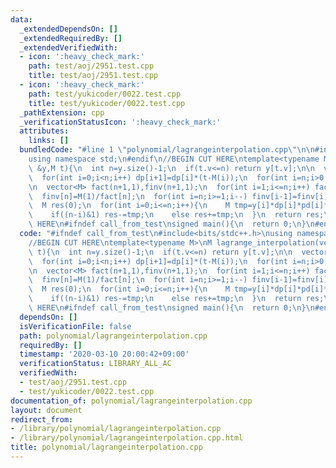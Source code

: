```yaml
---
data:
  _extendedDependsOn: []
  _extendedRequiredBy: []
  _extendedVerifiedWith:
  - icon: ':heavy_check_mark:'
    path: test/aoj/2951.test.cpp
    title: test/aoj/2951.test.cpp
  - icon: ':heavy_check_mark:'
    path: test/yukicoder/0022.test.cpp
    title: test/yukicoder/0022.test.cpp
  _pathExtension: cpp
  _verificationStatusIcon: ':heavy_check_mark:'
  attributes:
    links: []
  bundledCode: "#line 1 \"polynomial/lagrangeinterpolation.cpp\"\n\n#include<bits/stdc++.h>\n\
    using namespace std;\n#endif\n//BEGIN CUT HERE\ntemplate<typename M>\nM lagrange_interpolation(vector<M>\
    \ &y,M t){\n  int n=y.size()-1;\n  if(t.v<=n) return y[t.v];\n\n  vector<M> dp(n+1,1),pd(n+1,1);\n\
    \  for(int i=0;i<n;i++) dp[i+1]=dp[i]*(t-M(i));\n  for(int i=n;i>0;i--) pd[i-1]=pd[i]*(t-M(i));\n\
    \n  vector<M> fact(n+1,1),finv(n+1,1);\n  for(int i=1;i<=n;i++) fact[i]=fact[i-1]*M(i);\n\
    \  finv[n]=M(1)/fact[n];\n  for(int i=n;i>=1;i--) finv[i-1]=finv[i]*M(i);\n\n\
    \  M res(0);\n  for(int i=0;i<=n;i++){\n    M tmp=y[i]*dp[i]*pd[i]*finv[i]*finv[n-i];\n\
    \    if((n-i)&1) res-=tmp;\n    else res+=tmp;\n  }\n  return res;\n}\n//END CUT\
    \ HERE\n#ifndef call_from_test\nsigned main(){\n  return 0;\n}\n#endif\n"
  code: "#ifndef call_from_test\n#include<bits/stdc++.h>\nusing namespace std;\n#endif\n\
    //BEGIN CUT HERE\ntemplate<typename M>\nM lagrange_interpolation(vector<M> &y,M\
    \ t){\n  int n=y.size()-1;\n  if(t.v<=n) return y[t.v];\n\n  vector<M> dp(n+1,1),pd(n+1,1);\n\
    \  for(int i=0;i<n;i++) dp[i+1]=dp[i]*(t-M(i));\n  for(int i=n;i>0;i--) pd[i-1]=pd[i]*(t-M(i));\n\
    \n  vector<M> fact(n+1,1),finv(n+1,1);\n  for(int i=1;i<=n;i++) fact[i]=fact[i-1]*M(i);\n\
    \  finv[n]=M(1)/fact[n];\n  for(int i=n;i>=1;i--) finv[i-1]=finv[i]*M(i);\n\n\
    \  M res(0);\n  for(int i=0;i<=n;i++){\n    M tmp=y[i]*dp[i]*pd[i]*finv[i]*finv[n-i];\n\
    \    if((n-i)&1) res-=tmp;\n    else res+=tmp;\n  }\n  return res;\n}\n//END CUT\
    \ HERE\n#ifndef call_from_test\nsigned main(){\n  return 0;\n}\n#endif\n"
  dependsOn: []
  isVerificationFile: false
  path: polynomial/lagrangeinterpolation.cpp
  requiredBy: []
  timestamp: '2020-03-10 20:00:42+09:00'
  verificationStatus: LIBRARY_ALL_AC
  verifiedWith:
  - test/aoj/2951.test.cpp
  - test/yukicoder/0022.test.cpp
documentation_of: polynomial/lagrangeinterpolation.cpp
layout: document
redirect_from:
- /library/polynomial/lagrangeinterpolation.cpp
- /library/polynomial/lagrangeinterpolation.cpp.html
title: polynomial/lagrangeinterpolation.cpp
---
```

